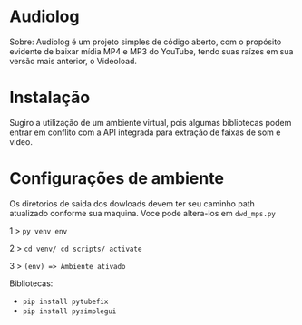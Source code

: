 # Audiolog
Sobre:
Audiolog é um projeto simples de código aberto, com o propósito evidente de baixar mídia MP4 e MP3 do YouTube, tendo suas raízes em sua versão mais anterior, o Videoload.

# Instalação
Sugiro a utilização de um ambiente virtual, pois algumas bibliotecas podem entrar em conflito com a API integrada para extração de faixas de som e video.

# Configurações de ambiente
Os diretorios de saida dos dowloads devem ter seu caminho path atualizado conforme sua maquina.
Voce pode altera-los em ```dwd_mps.py```



1 > ```py venv env```

2 > ```cd venv/ cd scripts/ activate```

3 > ```(env) => Ambiente ativado```

Bibliotecas:
- ```pip install pytubefix```
- ```pip install pysimplegui```

